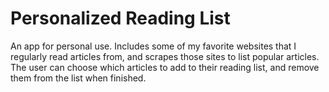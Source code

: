 # Personalized Reading List
An app for personal use. Includes some of my favorite websites that I regularly read articles from, and scrapes those sites to list popular articles. The user can choose which articles to add to their reading list, and remove them from the list when finished.
